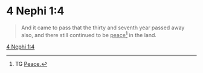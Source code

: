 # 4 Nephi 1:4

> And it came to pass that the thirty and seventh year passed away also, and there still continued to be <u>peace</u>[^a] in the land.

[4 Nephi 1:4](https://www.churchofjesuschrist.org/study/scriptures/bofm/4-ne/1?lang=eng&id=p4#p4)


[^a]: TG [Peace.](https://www.churchofjesuschrist.org/study/scriptures/tg/peace?lang=eng)
